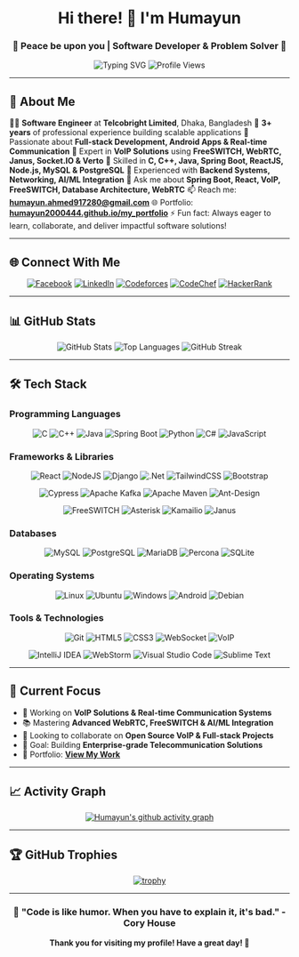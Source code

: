 <div align="center">

# Hi there! 👋 I'm Humayun
### 🌟 Peace be upon you | Software Developer & Problem Solver 🌟

<img src="https://readme-typing-svg.herokuapp.com?font=Fira+Code&pause=1000&color=36BCF7&width=435&lines=Welcome+to+my+GitHub+Profile!;Passionate+Developer;Competitive+Programmer;Always+Learning+New+Things" alt="Typing SVG" />

<img src="https://komarev.com/ghpvc/?username=humayun2000444&label=Profile%20views&color=0e75b6&style=flat" alt="Profile Views" />

</div>

---

## 🚀 About Me

👨‍💻 **Software Engineer** at **Telcobright Limited**, Dhaka, Bangladesh
🏢 **3+ years** of professional experience building scalable applications
🌟 Passionate about **Full-stack Development, Android Apps & Real-time Communication**
📡 Expert in **VoIP Solutions** using **FreeSWITCH, WebRTC, Janus, Socket.IO & Verto**
🔧 Skilled in **C, C++, Java, Spring Boot, ReactJS, Node.js, MySQL & PostgreSQL**
🚀 Experienced with **Backend Systems, Networking, AI/ML Integration**
💬 Ask me about **Spring Boot, React, VoIP, FreeSWITCH, Database Architecture, WebRTC**
📫 Reach me: **humayun.ahmed917280@gmail.com**
🌐 Portfolio: **[humayun2000444.github.io/my_portfolio](https://humayun2000444.github.io/my_portfolio/)**
⚡ Fun fact: Always eager to learn, collaborate, and deliver impactful software solutions!

---

## 🌐 Connect With Me

<div align="center">

[![Facebook](https://img.shields.io/badge/Facebook-%231877F2.svg?style=for-the-badge&logo=Facebook&logoColor=white)](https://www.facebook.com/humayun.ahmed.9843)
[![LinkedIn](https://img.shields.io/badge/linkedin-%230077B5.svg?style=for-the-badge&logo=linkedin&logoColor=white)](https://www.linkedin.com/in/humayun-ahmed775/)
[![Codeforces](https://img.shields.io/badge/Codeforces-445f9d?style=for-the-badge&logo=Codeforces&logoColor=white)](https://codeforces.com/profile/humayun200044)
[![CodeChef](https://img.shields.io/badge/CodeChef-%23964B00.svg?style=for-the-badge&logo=CodeChef&logoColor=white)](https://www.codechef.com/users/humayun200044)
[![HackerRank](https://img.shields.io/badge/-Hackerrank-2EC866?style=for-the-badge&logo=HackerRank&logoColor=white)](https://www.hackerrank.com/humayun2005005)

</div>

---

## 📊 GitHub Stats

<div align="center">

<img src="https://github-readme-stats.vercel.app/api?username=humayun2000444&show_icons=true&count_private=true&theme=great-gatsby&hide_border=true&bg_color=0D1117" alt="GitHub Stats" />

<img src="https://github-readme-stats.vercel.app/api/top-langs/?username=humayun2000444&theme=great-gatsby&layout=compact&hide_border=true&bg_color=0D1117" alt="Top Languages" />

<img src="https://github-readme-streak-stats.herokuapp.com/?user=humayun2000444&theme=dark&hide_border=true&background=0D1117" alt="GitHub Streak" />

</div>

---

## 🛠️ Tech Stack

### Programming Languages
<div align="center">

![C](https://img.shields.io/badge/c-%2300599C.svg?style=for-the-badge&logo=c&logoColor=white)
![C++](https://img.shields.io/badge/c++-%2300599C.svg?style=for-the-badge&logo=c%2B%2B&logoColor=white)
![Java](https://img.shields.io/badge/java-%23ED8B00.svg?style=for-the-badge&logo=openjdk&logoColor=white)
![Spring Boot](https://img.shields.io/badge/Spring%20Boot-6DB33F?style=for-the-badge&logo=spring&logoColor=white)
![Python](https://img.shields.io/badge/python-3670A0?style=for-the-badge&logo=python&logoColor=ffdd54)
![C#](https://img.shields.io/badge/C%23-239120?style=for-the-badge&logo=c-sharp&logoColor=white)
![JavaScript](https://img.shields.io/badge/JavaScript-F7DF1E?style=for-the-badge&logo=javascript&logoColor=black)

</div>

### Frameworks & Libraries
<div align="center">

![React](https://img.shields.io/badge/react-%2320232a.svg?style=for-the-badge&logo=react&logoColor=%2361DAFB)
![NodeJS](https://img.shields.io/badge/node.js-6DA55F?style=for-the-badge&logo=node.js&logoColor=white)
![Django](https://img.shields.io/badge/django-%23092E20.svg?style=for-the-badge&logo=django&logoColor=white)
![.Net](https://img.shields.io/badge/.NET-5C2D91?style=for-the-badge&logo=.net&logoColor=white)
![TailwindCSS](https://img.shields.io/badge/tailwindcss-%2338B2AC.svg?style=for-the-badge&logo=tailwind-css&logoColor=white)
![Bootstrap](https://img.shields.io/badge/bootstrap-%23563D7C.svg?style=for-the-badge&logo=bootstrap&logoColor=white)

![Cypress](https://img.shields.io/badge/-cypress-%23E5E5E5?style=for-the-badge&logo=cypress&logoColor=058a5e)
![Apache Kafka](https://img.shields.io/badge/Apache%20Kafka-000?style=for-the-badge&logo=apachekafka)
![Apache Maven](https://img.shields.io/badge/Apache%20Maven-C71A36?style=for-the-badge&logo=Apache%20Maven&logoColor=white)
![Ant-Design](https://img.shields.io/badge/-AntDesign-%230170FE?style=for-the-badge&logo=ant-design&logoColor=white)

![FreeSWITCH](https://img.shields.io/badge/FreeSWITCH-0066CC?style=for-the-badge&logo=freeswitch&logoColor=white)
![Asterisk](https://img.shields.io/badge/Asterisk-FF6600?style=for-the-badge&logo=asterisk&logoColor=white)
![Kamailio](https://img.shields.io/badge/Kamailio-4A90E2?style=for-the-badge&logo=kamailio&logoColor=white)
![Janus](https://img.shields.io/badge/Janus-WebRTC-FF4081?style=for-the-badge&logoColor=white)

</div>

### Databases
<div align="center">

![MySQL](https://img.shields.io/badge/mysql-%2300f.svg?style=for-the-badge&logo=mysql&logoColor=white)
![PostgreSQL](https://img.shields.io/badge/postgresql-%23316192.svg?style=for-the-badge&logo=postgresql&logoColor=white)
![MariaDB](https://img.shields.io/badge/MariaDB-003545?style=for-the-badge&logo=mariadb&logoColor=white)
![Percona](https://img.shields.io/badge/Percona-%23FF6600.svg?style=for-the-badge&logo=percona&logoColor=white)
![SQLite](https://img.shields.io/badge/sqlite-%2307405e.svg?style=for-the-badge&logo=sqlite&logoColor=white)

</div>

### Operating Systems
<div align="center">

![Linux](https://img.shields.io/badge/Linux-FCC624?style=for-the-badge&logo=linux&logoColor=black)
![Ubuntu](https://img.shields.io/badge/Ubuntu-E95420?style=for-the-badge&logo=ubuntu&logoColor=white)
![Windows](https://img.shields.io/badge/Windows-0078D6?style=for-the-badge&logo=windows&logoColor=white)
![Android](https://img.shields.io/badge/Android-3DDC84?style=for-the-badge&logo=android&logoColor=white)
![Debian](https://img.shields.io/badge/Debian-D70A53?style=for-the-badge&logo=debian&logoColor=white)

</div>

### Tools & Technologies
<div align="center">

![Git](https://img.shields.io/badge/git-%23F05033.svg?style=for-the-badge&logo=git&logoColor=white)
![HTML5](https://img.shields.io/badge/html5-%23E34F26.svg?style=for-the-badge&logo=html5&logoColor=white)
![CSS3](https://img.shields.io/badge/css3-%231572B6.svg?style=for-the-badge&logo=css3&logoColor=white)
![WebSocket](https://img.shields.io/badge/WebSocket-000000?style=for-the-badge&logo=websocket&logoColor=white)
![VoIP](https://img.shields.io/badge/VoIP-Solutions-4A90E2?style=for-the-badge&logoColor=white)

![IntelliJ IDEA](https://img.shields.io/badge/IntelliJIDEA-000000.svg?style=for-the-badge&logo=intellij-idea&logoColor=white)
![WebStorm](https://img.shields.io/badge/webstorm-143?style=for-the-badge&logo=webstorm&logoColor=white&color=black)
![Visual Studio Code](https://img.shields.io/badge/Visual%20Studio%20Code-0078d7.svg?style=for-the-badge&logo=visual-studio-code&logoColor=white)
![Sublime Text](https://img.shields.io/badge/sublime_text-%23575757.svg?style=for-the-badge&logo=sublime-text&logoColor=important)

</div>

---

## 🎯 Current Focus

- 🔭 Working on **VoIP Solutions & Real-time Communication Systems**
- 📚 Mastering **Advanced WebRTC, FreeSWITCH & AI/ML Integration**
- 🤝 Looking to collaborate on **Open Source VoIP & Full-stack Projects**
- 🎯 Goal: Building **Enterprise-grade Telecommunication Solutions**
- 🚀 Portfolio: **[View My Work](https://humayun2000444.github.io/my_portfolio/)**

---

## 📈 Activity Graph

<div align="center">

[![Humayun's github activity graph](https://github-readme-activity-graph.vercel.app/graph?username=humayun2000444&theme=react-dark&hide_border=true)](https://github.com/ashutosh00710/github-readme-activity-graph)

</div>

---

## 🏆 GitHub Trophies

<div align="center">

[![trophy](https://github-profile-trophy.vercel.app/?username=humayun2000444&theme=discord&no-frame=true&row=1&column=7)](https://github.com/ryo-ma/github-profile-trophy)

</div>

---

<div align="center">

### 💫 "Code is like humor. When you have to explain it, it's bad." - Cory House

**Thank you for visiting my profile! Have a great day! 🌟**

</div>
